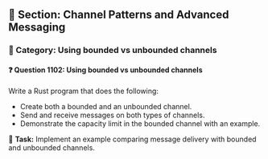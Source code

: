 ## 📘 Section: Channel Patterns and Advanced Messaging  
### 🔹 Category: Using bounded vs unbounded channels  
#### ❓ Question 1102: Using bounded vs unbounded channels

Write a Rust program that does the following:

- Create both a bounded and an unbounded channel.
- Send and receive messages on both types of channels.
- Demonstrate the capacity limit in the bounded channel with an example.

🔧 **Task:** Implement an example comparing message delivery with bounded and unbounded channels.
